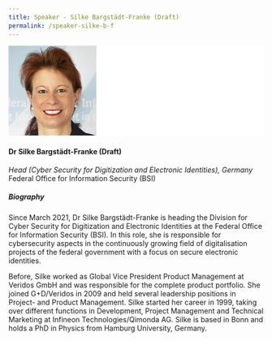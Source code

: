 ```yaml
---
title: Speaker - Silke Bargstädt-Franke (Draft)
permalink: /speaker-silke-b-f
---
```

![Silke Bargstadt-Franke](/images/speakers/Bargstadt-Franke-Silke.jpg)

#### **Dr Silke Bargstädt-Franke (Draft)**

*Head (Cyber Security for Digitization and Electronic Identities), Germany*  
 Federal Office for Information Security (BSI)

##### **Biography**

Since March 2021, Dr Silke Bargstädt-Franke is heading the Division for Cyber Security for Digitization and Electronic Identities at the Federal Office for Information Security (BSI). In this role, she is responsible for cybersecurity aspects in the continuously growing field of digitalisation projects of the federal government with a focus on secure electronic identities.

Before, Silke worked as Global Vice President Product Management at Veridos GmbH and was responsible for the complete product portfolio. She joined G+D/Veridos in 2009 and held several leadership positions in Project- and Product Management. Silke started her career in 1999, taking over different functions in Development, Project Management and Technical Marketing at Infineon Technologies/Qimonda AG. Silke is based in Bonn and holds a PhD in Physics from Hamburg University, Germany.